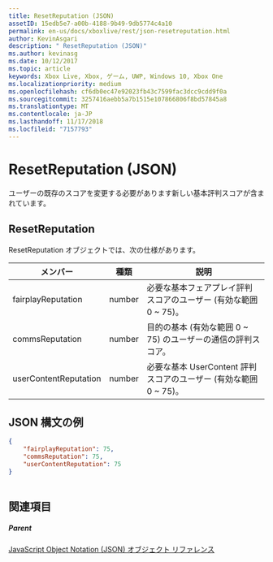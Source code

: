 ```yaml
---
title: ResetReputation (JSON)
assetID: 15edb5e7-a00b-4188-9b49-9db5774c4a10
permalink: en-us/docs/xboxlive/rest/json-resetreputation.html
author: KevinAsgari
description: " ResetReputation (JSON)"
ms.author: kevinasg
ms.date: 10/12/2017
ms.topic: article
keywords: Xbox Live, Xbox, ゲーム, UWP, Windows 10, Xbox One
ms.localizationpriority: medium
ms.openlocfilehash: cf6db0ec47e92023fb43c7599fac3dcc9cdd9f0a
ms.sourcegitcommit: 3257416aebb5a7b1515e107866806f8bd57845a8
ms.translationtype: MT
ms.contentlocale: ja-JP
ms.lasthandoff: 11/17/2018
ms.locfileid: "7157793"
---
```

# <a name="resetreputation-json"></a>ResetReputation (JSON)
ユーザーの既存のスコアを変更する必要があります新しい基本評判スコアが含まれています。 
<a id="ID4EN"></a>

 
## <a name="resetreputation"></a>ResetReputation
 
ResetReputation オブジェクトでは、次の仕様があります。
 
| メンバー| 種類| 説明| 
| --- | --- | --- | 
| fairplayReputation| number| 必要な基本フェアプレイ評判スコアのユーザー (有効な範囲 0 ~ 75)。| 
| commsReputation| number| 目的の基本 (有効な範囲 0 ~ 75) のユーザーの通信の評判スコア。| 
| userContentReputation| number| 必要な基本 UserContent 評判スコアのユーザー (有効な範囲 0 ~ 75)。| 
  
<a id="ID4E4B"></a>

 
## <a name="sample-json-syntax"></a>JSON 構文の例
 

```json
{
    "fairplayReputation": 75,
    "commsReputation": 75,
    "userContentReputation": 75
}
    
```

  
<a id="ID4EGC"></a>

 
## <a name="see-also"></a>関連項目
 
<a id="ID4EIC"></a>

 
##### <a name="parent"></a>Parent 

[JavaScript Object Notation (JSON) オブジェクト リファレンス](atoc-xboxlivews-reference-json.md)

   